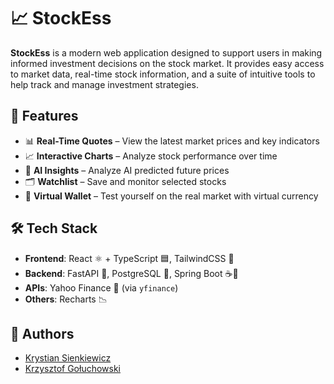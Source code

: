 # 📈 StockEss

**StockEss** is a modern web application designed to support users in making informed investment decisions on the stock market. It provides easy access to market data, real-time stock information, and a suite of intuitive tools to help track and manage investment strategies.

## 🚀 Features

- 📊 **Real-Time Quotes** – View the latest market prices and key indicators
- 📈 **Interactive Charts** – Analyze stock performance over time
- 🧠 **AI Insights** – Analyze AI predicted future prices
- 🗂️ **Watchlist** – Save and monitor selected stocks
- 💸 **Virtual Wallet** – Test yourself on the real market with virtual currency

## 🛠️ Tech Stack

- **Frontend**: React ⚛️ + TypeScript 🟦, TailwindCSS 💨
- **Backend**: FastAPI 🐍, PostgreSQL 🐘, Spring Boot ☕🍃
- **APIs**: Yahoo Finance 📡 (via `yfinance`)
- **Others**: Recharts 📉

## 👥 Authors

- [Krystian Sienkiewicz](https://github.com/HejSztynx)
- [Krzysztof Gołuchowski](https://github.com/Krzysztof-Goluchowski)
